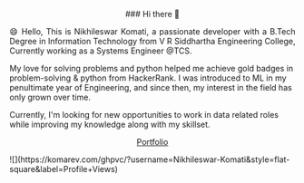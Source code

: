 <p align = 'center'>
  ### Hi there 👋
 </p>
<p align = 'justify'>
😄 Hello, This is Nikhileswar Komati, a passionate developer with a B.Tech Degree in Information Technology from V R Siddhartha Engineering College, Currently working as a Systems Engineer @TCS.

My love for solving problems and python helped me achieve gold badges in problem-solving & python from HackerRank. I was introduced to ML in my penultimate year of Engineering, and since then, my interest in the field has only grown over time.

Currently, I'm looking for new opportunities to work in data related roles while improving my knowledge along with my skillset.
</p>
<p align = 'center'>
  <a href = "https://nikhileswar-komati.github.io/">
    Portfolio
  </a>
</p>
![](https://komarev.com/ghpvc/?username=Nikhileswar-Komati&style=flat-square&label=Profile+Views)
